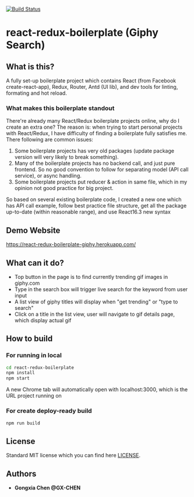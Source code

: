 [![Build Status](https://travis-ci.com/GX-CHEN/react-redux-boilerplate.svg?branch=master)](https://travis-ci.com/GX-CHEN/react-redux-boilerplate)

# react-redux-boilerplate (Giphy Search)

## What is this?
A fully set-up boilerplate project which contains React (from Facebook create-react-app), Redux, Router, Antd (UI lib), and dev tools for linting, formating and hot reload.

### What makes this boilerplate standout

There're already many React/Redux boilerplate projects online, why do I create an extra one? The reason is: when trying to start personal projects with React/Redux, I have difficulty of finding a boilerplate fully satisfies me. There following are common issues:

1.  Some boilerplate projects has very old packages (update package version will very likely to break something).
2.  Many of the boilerplate projects has no backend call, and just pure frontend. So no good convention to follow for separating model (API call service), or async handling.
3.  Some boilerplate projects put reducer & action in same file, which in my opinion not good practice for big project.

So based on several existing boilerplate code, I created a new one which has API call example, follow best practice file structure, get all the package up-to-date (within reasonable range), and use React16.3 new syntax

## Demo Website

https://react-redux-boilerplate-giphy.herokuapp.com/

## What can it do?
- Top button in the page is to find currently trending gif images in giphy.com
- Type in the search box will trigger live search for the keyword from user input
- A list view of giphy titles will display when "get trending" or "type to search"
- Click on a title in the list view, user will navigate to gif details page, which display actual gif


## How to build

### For running in local

```bash
cd react-redux-boilerplate
npm install
npm start
```

A new Chrome tab will automatically open with localhost:3000, which is the URL project running on

### For create deploy-ready build

```bash
npm run build
```

## License

Standard MIT license which you can find here [LICENSE](./LICENSE).

## Authors

- **Gongxia Chen @GX-CHEN** 

